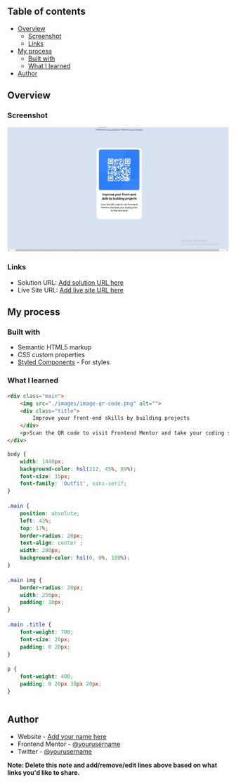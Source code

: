 ## Table of contents

- [Overview](#overview)
  - [Screenshot](#screenshot)
  - [Links](#links)
- [My process](#my-process)
  - [Built with](#built-with)
  - [What I learned](#what-i-learned)
- [Author](#author)

## Overview

### Screenshot

![](./screenshot.jpg)

### Links

- Solution URL: [Add solution URL here](https://your-solution-url.com)
- Live Site URL: [Add live site URL here](https://your-live-site-url.com)

## My process

### Built with

- Semantic HTML5 markup
- CSS custom properties
- [Styled Components](https://styled-components.com/) - For styles

### What I learned

```html
<div class="main">
    <img src="./images/image-qr-code.png" alt="">
    <div class="title">
        Improve your front-end skills by building projects
    </div>
    <p>Scan the QR code to visit Frontend Mentor and take your coding skills to the next level</p>
</div>
```
```css
body {
    width: 1440px;
    background-color: hsl(212, 45%, 89%);
    font-size: 15px;
    font-family: 'Outfit', sans-serif;
}

.main {
    position: absolute;
    left: 43%;
    top: 17%;
    border-radius: 20px;
    text-align: center ;
    width: 280px;
    background-color: hsl(0, 0%, 100%);
}

.main img {
    border-radius: 20px;
    width: 250px;
    padding: 10px;
}

.main .title {
    font-weight: 700;
    font-size: 20px;
    padding: 0 20px;
}

p {
    font-weight: 400;
    padding: 0 20px 30px 20px;
}
```
```js
```

## Author

- Website - [Add your name here](https://www.your-site.com)
- Frontend Mentor - [@yourusername](https://www.frontendmentor.io/profile/yourusername)
- Twitter - [@yourusername](https://www.twitter.com/yourusername)

**Note: Delete this note and add/remove/edit lines above based on what links you'd like to share.**